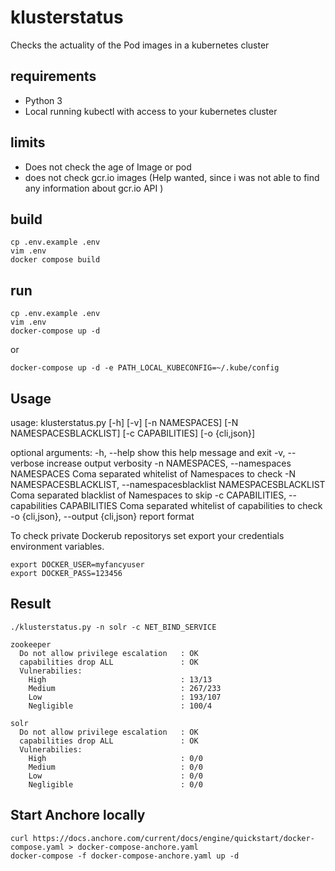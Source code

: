 # klusterstatus
Checks the actuality of the Pod images in a kubernetes cluster

## requirements
 - Python 3
 - Local running kubectl with access to your kubernetes cluster

 ## limits
 - Does not check the age of Image or pod
 - does not check gcr.io images (Help wanted, since i was not able to find any information about gcr.io API )

## build
```
cp .env.example .env
vim .env
docker compose build
```

## run
```
cp .env.example .env
vim .env
docker-compose up -d 
``` 
or 
```
docker-compose up -d -e PATH_LOCAL_KUBECONFIG=~/.kube/config
```

## Usage
usage: klusterstatus.py [-h] [-v] [-n NAMESPACES] [-N NAMESPACESBLACKLIST]
                        [-c CAPABILITIES] [-o {cli,json}]

optional arguments:
  -h, --help            show this help message and exit
  -v, --verbose         increase output verbosity
  -n NAMESPACES, --namespaces NAMESPACES
                        Coma separated whitelist of Namespaces to check
  -N NAMESPACESBLACKLIST, --namespacesblacklist NAMESPACESBLACKLIST
                        Coma separated blacklist of Namespaces to skip
  -c CAPABILITIES, --capabilities CAPABILITIES
                        Coma separated whitelist of capabilities to check
  -o {cli,json}, --output {cli,json}
                        report format

To check private Dockerub repositorys set export your credentials environment variables.
```
export DOCKER_USER=myfancyuser
export DOCKER_PASS=123456
```

## Result
```
./klusterstatus.py -n solr -c NET_BIND_SERVICE 

zookeeper
  Do not allow privilege escalation   : OK
  capabilities drop ALL               : OK
  Vulnerabilies:                               
    High                              : 13/13
    Medium                            : 267/233
    Low                               : 193/107
    Negligible                        : 100/4

solr
  Do not allow privilege escalation   : OK
  capabilities drop ALL               : OK
  Vulnerabilies:                               
    High                              : 0/0
    Medium                            : 0/0
    Low                               : 0/0
    Negligible                        : 0/0
```


## Start Anchore locally
```
curl https://docs.anchore.com/current/docs/engine/quickstart/docker-compose.yaml > docker-compose-anchore.yaml
docker-compose -f docker-compose-anchore.yaml up -d 
```